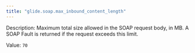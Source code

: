 ```yaml
---
title: "glide.soap.max_inbound_content_length"
---
```


Description: Maximum total size allowed in the SOAP request body, in MB. A SOAP Fault is returned if the request exceeds this limit.

Value: `70`
